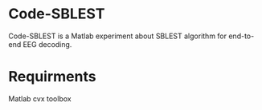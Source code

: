 # Code-SBLEST
Code-SBLEST is a Matlab experiment about SBLEST algorithm for end-to-end EEG decoding.
# Requirments
Matlab
cvx toolbox

